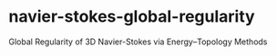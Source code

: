 # navier-stokes-global-regularity
Global Regularity of 3D Navier-Stokes via Energy–Topology Methods
